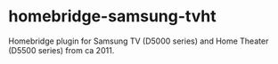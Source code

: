 # homebridge-samsung-tvht
Homebridge plugin for Samsung TV (D5000 series) and Home Theater (D5500 series) from ca 2011.
